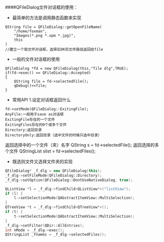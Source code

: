####QFileDialog文件对话框的使用：
- 最简单的方法是调用静态函数来实现
```
QString file = QFileDialog::getOpenFileName(
    "/home/foxman",
    "Images(*.png *.xpm *.jpg)",
    this
)
//建立一个取文件对话框，选择后OK将文件路径返回给file
```
- 一般的文件对话框的使用
```
QFileDialog *fd = new QFileDialog(this,"file dlg",TRUE);
if(fd->exec() == QFileDialog::Accepted)
{
    QString file = fd->selectedFile();
    qDebug()<<file;
}
```

- 常用API
1.设定对话框返回什么
```
fd->setMode(QFileDialog::ExitingFile);
AnyFile:一般用于save as对话框
ExitingFile存在的一个文件
ExitingFiles存在的0个或多个文件
Directory:返回目录
DirectoryOnly:返回目录（选中文件的时候只选中目录）
```
返回选择中的一个文件（夹）名字
QString s = fd->selectedFile();
返回选择的多个文件
QStringList slist = fd->selectedFiles();


- 既选则文件又选择文件夹的实现  
```c++
QFileDialog* _f_dlg = new QFileDialog(this);
_f_dlg->setFileMode(QFileDialog::Directory);
_f_dlg->setOption(QFileDialog::DontUseNativeDialog, true);

QListView *l = _f_dlg->findChild<QListView*>("listView");
if (l) {
    l->setSelectionMode(QAbstractItemView::MultiSelection);
}
QTreeView *t = _f_dlg->findChild<QTreeView*>();
if (t) {
    t->setSelectionMode(QAbstractItemView::MultiSelection);
}
_f_dlg->setFilter(QDir::AllEntries);
int nMode = _f_dlg->exec();
QStringList _fnames = _f_dlg->selectedFiles();
```
